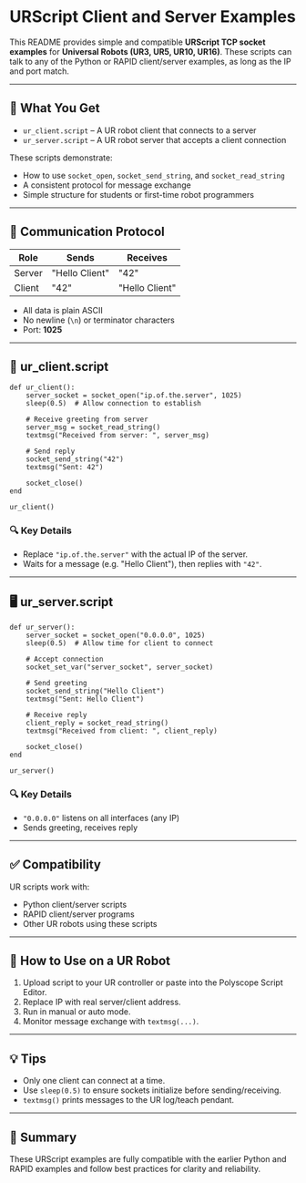 
# URScript Client and Server Examples

This README provides simple and compatible **URScript TCP socket examples** for **Universal Robots (UR3, UR5, UR10, UR16)**. These scripts can talk to any of the Python or RAPID client/server examples, as long as the IP and port match.

---

## 🔧 What You Get

- `ur_client.script` – A UR robot client that connects to a server
- `ur_server.script` – A UR robot server that accepts a client connection

These scripts demonstrate:
- How to use `socket_open`, `socket_send_string`, and `socket_read_string`
- A consistent protocol for message exchange
- Simple structure for students or first-time robot programmers

---

## 🔁 Communication Protocol

| Role    | Sends            | Receives        |
|---------|------------------|-----------------|
| Server  | "Hello Client"   | "42"            |
| Client  | "42"             | "Hello Client"  |

- All data is plain ASCII
- No newline (`\n`) or terminator characters
- Port: **1025**

---

## 🤖 ur_client.script

```urscript
def ur_client():
    server_socket = socket_open("ip.of.the.server", 1025)
    sleep(0.5)  # Allow connection to establish

    # Receive greeting from server
    server_msg = socket_read_string()
    textmsg("Received from server: ", server_msg)

    # Send reply
    socket_send_string("42")
    textmsg("Sent: 42")

    socket_close()
end

ur_client()
```

### 🔍 Key Details
- Replace `"ip.of.the.server"` with the actual IP of the server.
- Waits for a message (e.g. "Hello Client"), then replies with `"42"`.

---

## 🖥️ ur_server.script

```urscript
def ur_server():
    server_socket = socket_open("0.0.0.0", 1025)
    sleep(0.5)  # Allow time for client to connect

    # Accept connection
    socket_set_var("server_socket", server_socket)

    # Send greeting
    socket_send_string("Hello Client")
    textmsg("Sent: Hello Client")

    # Receive reply
    client_reply = socket_read_string()
    textmsg("Received from client: ", client_reply)

    socket_close()
end

ur_server()
```

### 🔍 Key Details
- `"0.0.0.0"` listens on all interfaces (any IP)
- Sends greeting, receives reply

---

## ✅ Compatibility

UR scripts work with:
- Python client/server scripts
- RAPID client/server programs
- Other UR robots using these scripts

---

## 🧪 How to Use on a UR Robot

1. Upload script to your UR controller or paste into the Polyscope Script Editor.
2. Replace IP with real server/client address.
3. Run in manual or auto mode.
4. Monitor message exchange with `textmsg(...)`.

---

## 💡 Tips

- Only one client can connect at a time.
- Use `sleep(0.5)` to ensure sockets initialize before sending/receiving.
- `textmsg()` prints messages to the UR log/teach pendant.

---

## 📎 Summary

These URScript examples are fully compatible with the earlier Python and RAPID examples and follow best practices for clarity and reliability.

